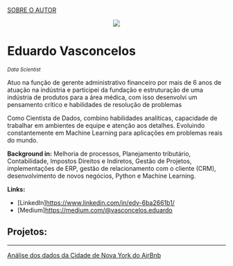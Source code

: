 [SOBRE O AUTOR](https://www.linkedin.com/in/edv-6ba2661b1/)

<p align="center">
  <img src="https://github.com/edu-vasconcelos/Projects/blob/46aeb3cd528206dbc98907038d63cb5e38504e16/banner.png" >
</p>

# Eduardo Vasconcelos
<sub>*Data Scientist*</sub>

Atuo na função de gerente administrativo financeiro por mais de 6 anos de atuação na indústria e participei da fundação e estruturação de uma indústria de produtos para a área médica, com isso desenvolvi um pensamento crítico e habilidades de resolução de problemas

Como Cientista de Dados, combino habilidades analíticas, capacidade de trabalhar em ambientes de equipe e atenção aos detalhes. Evoluindo constantemente em  Machine Learning para aplicações em problemas reais do mundo.


**Background in:** Melhoria de processos, Planejamento tributário, Contabilidade, Impostos Direitos e Indiretos, Gestão de Projetos, implementações de ERP, gestão de relacionamento com o cliente (CRM), desenvolvimento de novos negócios, Python e Machine Learning.

**Links:**
* [LinkedIn]https://www.linkedin.com/in/edv-6ba2661b1/
* [Medium]https://medium.com/@vasconcelos.eduardo


## Projetos:

---
[Análise dos dados da Cidade de Nova York do AirBnb](https://github.com/edu-vasconcelos/Projects/blob/main/Analyzing_Airbnb_Data_for_New_York_City.ipynb)


